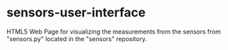 # sensors-user-interface
HTML5 Web Page for visualizing the measurements from the sensors from "sensors.py" located in the "sensors" repository.
